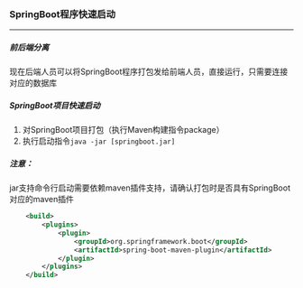 ### SpringBoot程序快速启动

--------------------

##### 前后端分离

现在后端人员可以将SpringBoot程序打包发给前端人员，直接运行，只需要连接对应的数据库

##### SpringBoot项目快速启动

1. 对SpringBoot项目打包（执行Maven构建指令package）
2. 执行启动指令`java -jar [springboot.jar]`

##### 注意：

jar支持命令行启动需要依赖maven插件支持，请确认打包时是否具有SpringBoot对应的maven插件

```xml
    <build>
        <plugins>
            <plugin>
                <groupId>org.springframework.boot</groupId>
                <artifactId>spring-boot-maven-plugin</artifactId>
            </plugin>
        </plugins>
    </build>
```

